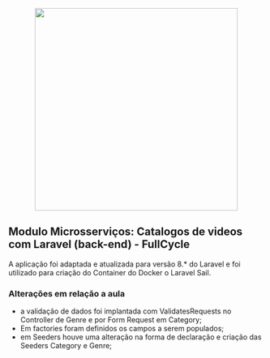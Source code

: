 <p align="center"><a href="https://laravel.com" target="_blank"><img src="https://raw.githubusercontent.com/laravel/art/master/logo-lockup/5%20SVG/2%20CMYK/1%20Full%20Color/laravel-logolockup-cmyk-red.svg" width="400"></a></p>



## Modulo Microsserviços: Catalogos de videos com Laravel (back-end) - FullCycle

A aplicação foi adaptada e atualizada para versão 8.* do Laravel e foi utilizado para criação do Container do Docker o Laravel Sail.

### Alterações em relação a aula
 - a validação de dados foi implantada com ValidatesRequests no Controller de Genre e por Form Request em Category;
 - Em factories foram definidos os campos a serem populados;
 - em Seeders houve uma alteração na forma de declaração e criação das Seeders Category e Genre;


